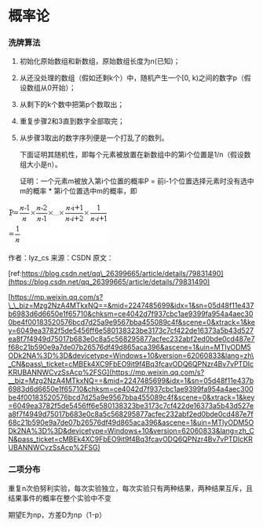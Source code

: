 # 概率论

### 洗牌算法

1. 初始化原始数组和新数组，原始数组长度为n\(已知\)；
2. 从还没处理的数组（假如还剩k个）中，随机产生一个\[0, k\)之间的数字p（假设数组从0开始）；
3. 从剩下的k个数中把第p个数取出；
4. 重复步骤2和3直到数字全部取完；
5. 从步骤3取出的数字序列便是一个打乱了的数列。

   下面证明其随机性，即每个元素被放置在新数组中的第i个位置是1/n（假设数组大小是n）。

   证明：一个元素m被放入第i个位置的概率P = 前i-1个位置选择元素时没有选中m的概率 \* 第i个位置选中m的概率，即

![](../.gitbook/assets/image%20%2865%29.png)

作者：lyz\_cs 来源：CSDN 原文：

[ref:https://blog.csdn.net/qq\_26399665/article/details/79831490](https://blog.csdn.net/qq_26399665/article/details/79831490) 

[https://mp.weixin.qq.com/s?\_\_biz=Mzg2NzA4MTkxNQ==&mid=2247485699&idx=1&sn=05d48f11e437b6983d6d6650e1f65710&chksm=ce4042d7f937cbc1ae9399fa954a4aec300be4f00183520576bcd7d25a9e9567bba455089c4f&scene=0&xtrack=1&key=6049ea3782f5de5456ff6e580138323be3173c7cf422de16373a5b43d527ea8f7f4949d75017b683e0c8a5c568295877acfec232abf2ed0bde0cd487e7f68c21b590e9a7de07b26576df49d865aca396&ascene=1&uin=MTIyODM5ODk2NA%3D%3D&devicetype=Windows+10&version=62060833&lang=zh\_CN&pass\_ticket=cMBEk4XC9FbEO9it9f4Bq3fcavODQ6QPNzr4Bv7vPTDIcKRUBANNWCvzSsAcp%2FSG](https://mp.weixin.qq.com/s?__biz=Mzg2NzA4MTkxNQ==&mid=2247485699&idx=1&sn=05d48f11e437b6983d6d6650e1f65710&chksm=ce4042d7f937cbc1ae9399fa954a4aec300be4f00183520576bcd7d25a9e9567bba455089c4f&scene=0&xtrack=1&key=6049ea3782f5de5456ff6e580138323be3173c7cf422de16373a5b43d527ea8f7f4949d75017b683e0c8a5c568295877acfec232abf2ed0bde0cd487e7f68c21b590e9a7de07b26576df49d865aca396&ascene=1&uin=MTIyODM5ODk2NA%3D%3D&devicetype=Windows+10&version=62060833&lang=zh_CN&pass_ticket=cMBEk4XC9FbEO9it9f4Bq3fcavODQ6QPNzr4Bv7vPTDIcKRUBANNWCvzSsAcp%2FSG)

### 二项分布

重复n次伯努利实验，每次实验独立，每次实验只有两种结果，两种结果互斥，且结果事件的概率在整个实验中不变

期望E为np，方差D为np（1-p）

